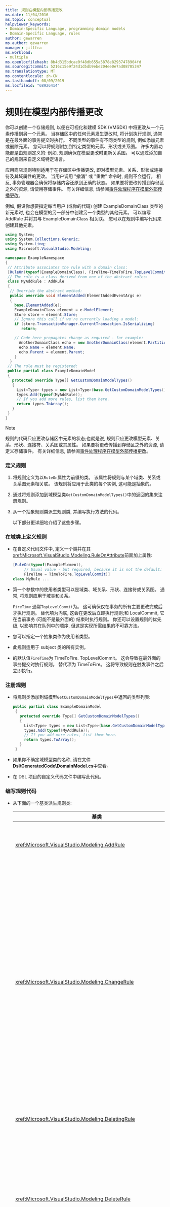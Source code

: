 ```yaml
---
title: 规则在模型内部传播更改
ms.date: 11/04/2016
ms.topic: conceptual
helpviewer_keywords:
- Domain-Specific Language, programming domain models
- Domain-Specific Language, rules
author: gewarren
ms.author: gewarren
manager: jillfra
ms.workload:
- multiple
ms.openlocfilehash: 8b4d315bdcae0f48db655a5878e82937478904fd
ms.sourcegitcommit: 5216c15e9f24d1d5db9ebe204ee0e7ad08705347
ms.translationtype: MT
ms.contentlocale: zh-CN
ms.lasthandoff: 08/09/2019
ms.locfileid: "68926414"
---
```

# <a name="rules-propagate-changes-within-the-model"></a>规则在模型内部传播更改
你可以创建一个存储规则, 以便在可视化和建模 SDK (VMSDK) 中将更改从一个元素传播到另一个元素。 当存储区中的任何元素发生更改时, 将计划执行规则, 通常是在最外面的事务提交时执行。 不同类型的事件有不同类型的规则, 例如添加元素或删除元素。 您可以将规则附加到特定类型的元素、形状或关系图。 许多内置功能都是由规则定义的: 例如, 规则确保在模型更改时更新关系图。 可以通过添加自己的规则来自定义域特定语言。

 应用商店规则特别适用于在存储区中传播更改, 即对模型元素、关系、形状或连接符及其域属性的更改。 当用户调用 "撤消" 或 "重做" 命令时, 规则不会运行。 相反, 事务管理器会确保将存储内容还原到正确的状态。 如果要将更改传播到存储区之外的资源, 请使用存储事件。 有关详细信息, 请参阅[事件处理程序在模型外部传播更改](../modeling/event-handlers-propagate-changes-outside-the-model.md)。

 例如, 假设你想要指定每当用户 (或你的代码) 创建 ExampleDomainClass 类型的新元素时, 也会在模型的另一部分中创建另一个类型的其他元素。 可以编写 AddRule 并将其与 ExampleDomainClass 相关联。 您可以在规则中编写代码来创建其他元素。

```csharp
using System;
using System.Collections.Generic;
using System.Linq;
using Microsoft.VisualStudio.Modeling;

namespace ExampleNamespace
{
 // Attribute associates the rule with a domain class:
 [RuleOn(typeof(ExampleDomainClass), FireTime=TimeToFire.TopLevelCommit)]
 // The rule is a class derived from one of the abstract rules:
 class MyAddRule : AddRule
 {
  // Override the abstract method:
  public override void ElementAdded(ElementAddedEventArgs e)
  {
    base.ElementAdded(e);
    ExampleDomainClass element = e.ModelElement;
    Store store = element.Store;
    // Ignore this call if we're currently loading a model:
    if (store.TransactionManager.CurrentTransaction.IsSerializing)
       return;

    // Code here propagates change as required - for example:
      AnotherDomainClass echo = new AnotherDomainClass(element.Partition);
      echo.Name = element.Name;
      echo.Parent = element.Parent;
    }
  }
 // The rule must be registered:
 public partial class ExampleDomainModel
 {
   protected override Type[] GetCustomDomainModelTypes()
   {
     List<Type> types = new List<Type>(base.GetCustomDomainModelTypes());
     types.Add(typeof(MyAddRule));
     // If you add more rules, list them here.
     return types.ToArray();
   }
 }
}
```

> [!NOTE]
> 规则的代码只应更改存储区中元素的状态;也就是说, 规则只应更改模型元素、关系、形状、连接符、关系图或其属性。 如果要将更改传播到存储区之外的资源, 请定义存储事件。 有关详细信息, 请参阅[事件处理程序在模型外部传播更改](../modeling/event-handlers-propagate-changes-outside-the-model.md)。

### <a name="to-define-a-rule"></a>定义规则

1. 将规则定义为以`RuleOn`属性为前缀的类。 该属性将规则与某个域类、关系或关系图元素相关联。 该规则将应用于此类的每个实例, 这可能是抽象的。

2. 通过将规则添加到域模型类`GetCustomDomainModelTypes()`中的返回的集来注册规则。

3. 从一个抽象规则类派生规则类, 并编写执行方法的代码。

   以下部分更详细地介绍了这些步骤。

### <a name="to-define-a-rule-on-a-domain-class"></a>在域类上定义规则

- 在自定义代码文件中, 定义一个类并在其<xref:Microsoft.VisualStudio.Modeling.RuleOnAttribute>前面加上属性:

    ```csharp
    [RuleOn(typeof(ExampleElement),
         // Usual value - but required, because it is not the default:
         FireTime = TimeToFire.TopLevelCommit)]
    class MyRule ...

    ```

- 第一个参数中的使用者类型可以是域类、域关系、形状、连接符或关系图。 通常, 将规则应用于域类和关系。

     `FireTime` 通常`TopLevelCommit`为。 这可确保仅在事务的所有主要更改完成后才执行规则。 替代项为内联, 这会在更改后立即执行规则;和 LocalCommit, 它在当前事务 (可能不是最外面的) 结束时执行规则。 你还可以设置规则的优先级, 以影响其在队列中的顺序, 但这是实现所需结果的不可靠方法。

- 您可以指定一个抽象类作为使用者类型。

- 此规则适用于 subject 类的所有实例。

- 的默认值`FireTime`为 TimeToFire. TopLevelCommit。 这会导致在最外面的事务提交时执行规则。 替代项为 TimeToFire。 这将导致规则在触发事件之后立即执行。

### <a name="to-register-the-rule"></a>注册规则

- 将规则类添加到域模型`GetCustomDomainModelTypes`中返回的类型列表:

    ```csharp
    public partial class ExampleDomainModel
     {
       protected override Type[] GetCustomDomainModelTypes()
       {
         List<Type> types = new List<Type>(base.GetCustomDomainModelTypes());
         types.Add(typeof(MyAddRule));
         // If you add more rules, list them here.
         return types.ToArray();
       }
     }

    ```

- 如果你不确定域模型类的名称, 请在文件**Dsl\GeneratedCode\DomainModel.cs**中查看。

- 在 DSL 项目的自定义代码文件中编写此代码。

### <a name="to-write-the-code-of-the-rule"></a>编写规则代码

- 从下面的一个基类派生规则类:

  | 基类 | 触发器 |
  |-|-|
  | <xref:Microsoft.VisualStudio.Modeling.AddRule> | 添加了元素、链接或形状。<br /><br /> 除了新元素外, 还可以使用此项检测新的关系。 |
  | <xref:Microsoft.VisualStudio.Modeling.ChangeRule> | 域属性值已更改。 方法参数提供旧值和新值。<br /><br /> 对于形状, 如果移动了形状, 则当内置`AbsoluteBounds`属性发生更改时, 将触发此规则。<br /><br /> 在许多情况下, 重写`OnValueChanged`或`OnValueChanging`在属性处理程序中是更方便的方法。 这些方法将在更改前后立即调用。 与此相反, 规则通常在事务结束时运行。 有关详细信息, 请参阅[域属性值更改处理程序](../modeling/domain-property-value-change-handlers.md)。 **注意：** 当创建或删除链接时, 不会触发此规则。 相反, 编写`AddRule` `DeleteRule`和用于域关系的。 |
  | <xref:Microsoft.VisualStudio.Modeling.DeletingRule> | 要删除元素或链接时触发。 在事务结束之前, 属性 ModelElement IsDeleting 为 true。 |
  | <xref:Microsoft.VisualStudio.Modeling.DeleteRule> | 删除元素或链接时执行。 规则在执行所有其他规则后执行, 包括 DeletingRules。 ModelElement. IsDeleting 为 false, 而 ModelElement 为 true。 若要允许后续撤消, 元素实际上不会从内存中删除, 而是从 ElementDirectory 中删除。 |
  | <xref:Microsoft.VisualStudio.Modeling.MoveRule> | 元素从一个存储区分区移到另一个存储区。<br /><br /> (请注意, 这与形状的图形位置无关。) |
  | <xref:Microsoft.VisualStudio.Modeling.RolePlayerChangeRule> | 此规则仅适用于域关系。 如果将模型元素显式分配到链接的任意一端, 则会触发此方法。 |
  | <xref:Microsoft.VisualStudio.Modeling.RolePlayerPositionChangeRule> | 当使用链接上的 MoveBefore 或 MoveToIndex 方法更改了元素的链接顺序或从元素进行的更改时触发。 |
  | <xref:Microsoft.VisualStudio.Modeling.TransactionBeginningRule> | 在创建事务时执行。 |
  | <xref:Microsoft.VisualStudio.Modeling.TransactionCommittingRule> | 要提交事务时执行。 |
  | <xref:Microsoft.VisualStudio.Modeling.TransactionRollingBackRule> | 当事务即将回滚时执行。 |

- 每个类都有一个重写的方法。 键入`override`类以发现它。 此方法的参数标识要更改的元素。

  请注意以下有关规则的要点:

1. 事务中的更改集可能会触发多个规则。 通常情况下, 在最外面的事务提交时执行规则。 它们按未指定的顺序执行。

2. 规则始终在事务内部执行。 因此, 您无需创建新事务即可进行更改。

3. 当回滚事务或执行撤消或重做操作时, 不会执行规则。 这些操作将存储的所有内容重置为其以前的状态。 因此, 如果规则更改了存储外部的任何内容的状态, 它可能不会与存储内容保持 synchronism。 若要更新存储外部的状态, 最好使用事件。 有关详细信息, 请参阅[事件处理程序在模型外部传播更改](../modeling/event-handlers-propagate-changes-outside-the-model.md)。

4. 从文件加载模型时, 会执行某些规则。 若要确定加载或保存是否正在进行, 请`store.TransactionManager.CurrentTransaction.IsSerializing`使用。

5. 如果规则的代码创建更多规则触发器, 它们将被添加到触发列表的末尾, 并在事务完成之前执行。 DeletedRules 在所有其他规则之后执行。 一个规则可在一个事务中运行多次, 每次更改一次。

6. 若要向/从规则传递信息, 可以在中`TransactionContext`存储信息。 这只是在事务中维护的字典。 当事务结束时, 将释放它。 每个规则中的事件参数都提供对它的访问。 请记住, 规则不按可预测顺序执行。

7. 考虑其他替代项后使用规则。 例如, 如果想要在值更改时更新属性, 请考虑使用计算属性。 如果要限制形状的大小或位置, 请使用`BoundsRule`。 如果要响应属性值的更改, 请将`OnValueChanged`处理程序添加到属性。 有关详细信息, 请参阅[响应和传播更改](../modeling/responding-to-and-propagating-changes.md)。

## <a name="example"></a>示例
 下面的示例在将域关系实例化为链接两个元素时更新属性。 仅当用户在关系图上创建了一个链接, 并且程序代码创建了一个链接时, 才会触发此规则。

 若要测试此示例, 请使用 "任务流" 解决方案模板创建 DSL, 并在 Dsl 项目的文件中插入以下代码。 生成并运行解决方案, 然后在调试项目中打开示例文件。 在注释形状和 flow 元素之间绘制注释链接。 注释中的文本将更改为报表已连接到的最近元素。

 在实践中, 通常会为每个 AddRule 编写一个 DeleteRule。

```csharp
using System;
using System.Collections.Generic;
using System.Linq;
using System.Text;
using Microsoft.VisualStudio.Modeling;

namespace Company.TaskRuleExample
{

  [RuleOn(typeof(CommentReferencesSubjects))]
  public class RoleRule : AddRule
  {

    public override void ElementAdded(ElementAddedEventArgs e)
    {
      base.ElementAdded(e);
      CommentReferencesSubjects link = e.ModelElement as CommentReferencesSubjects;
      Comment comment = link.Comment;
      FlowElement subject = link.Subject;
      Transaction current = link.Store.TransactionManager.CurrentTransaction;
      // Don't want to run when we're just loading from file:
      if (current.IsSerializing) return;
      comment.Text = "Flow has " + subject.FlowTo.Count + " outgoing connections";
    }

  }

  public partial class TaskRuleExampleDomainModel
  {
    protected override Type[] GetCustomDomainModelTypes()
    {
      List<Type> types = new List<Type>(base.GetCustomDomainModelTypes());
      types.Add(typeof(RoleRule));
      return types.ToArray();
    }
  }

}
```

## <a name="see-also"></a>请参阅

- [事件处理程序在模型外部传播更改](../modeling/event-handlers-propagate-changes-outside-the-model.md)
